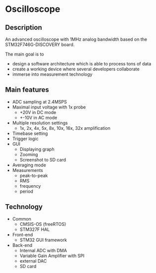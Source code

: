 # Oscilloscope

## Description
An advanced oscilloscope with 1MHz analog bandwidth based on the STM32F746G-DISCOVERY board.

The main goal is to
- design a software architecture which is able to process tons of data
- create a working device where several developers collaborate
- immerse into measurement technology

## Main features
- ADC sampling at 2.4MSPS
- Maximal input voltage with 1x probe
  - +20V in DC mode
  - +-10V in AC mode
- Multiple resolution settings
  - 1x, 2x, 4x, 5x, 8x, 10x, 16x, 32x amplification
- Timebase setting
- Trigger logic
- GUI
  - Displaying graph
  - Zooming
  - Screenshot to SD card
- Averaging mode
- Measurements
    - peak-to-peak
    - RMS
    - frequency
    - period

## Technology
- Common
  - CMSIS-OS (freeRTOS)
  - STM327F HAL
- Front-end
  - STM32 GUI framework
- Back-end
  - Internal ADC with DMA
  - Variable Gain Amplifier with SPI
  - external DAC
  - SD card
